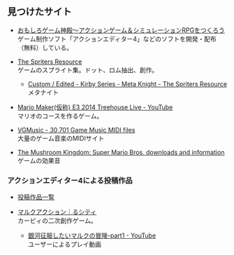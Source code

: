 ## 見つけたサイト

- [おもしろゲーム神殿～アクションゲーム＆シミュレーションRPGをつくろう](http://omoshiro-game.com/)  
  ゲーム制作ソフト「アクションエディター4」などのソフトを開発・配布（無料）している。

- [The Spriters Resource](http://www.spriters-resource.com/)  
  ゲームのスプライト集。ドット、ロム抽出、創作。
    - [Custom / Edited - Kirby Series - Meta Knight - The Spriters Resource](http://www.spriters-resource.com/custom_edited/kirby/sheet/16825/)  
      メタナイト

- [Mario Maker(仮称) E3 2014 Treehouse Live - YouTube](https://www.youtube.com/watch?v=cyzl2hWS9i4)  
  マリオのコースを作るゲーム。

- [VGMusic - 30,701 Game Music MIDI files](http://www.vgmusic.com/)  
  大量のゲーム音楽のMIDIサイト

- [The Mushroom Kingdom: Super Mario Bros. downloads and information](http://themushroomkingdom.net/)
  ゲームの効果音

### アクションエディター4による投稿作品

- [投稿作品一覧](http://omoshiro-game.com/menu_game/ActionEditor4/#GAME_DL_G)

- [マルクアクション｜るシティ](http://ameblo.jp/rusisi/entry-11264231802.html)  
  カービィの二次創作ゲーム。
    - [銀河征服したいマルクの冒険-part1 - YouTube](https://www.youtube.com/watch?v=1WeoqLsi4W0)  
      ユーザーによるプレイ動画
